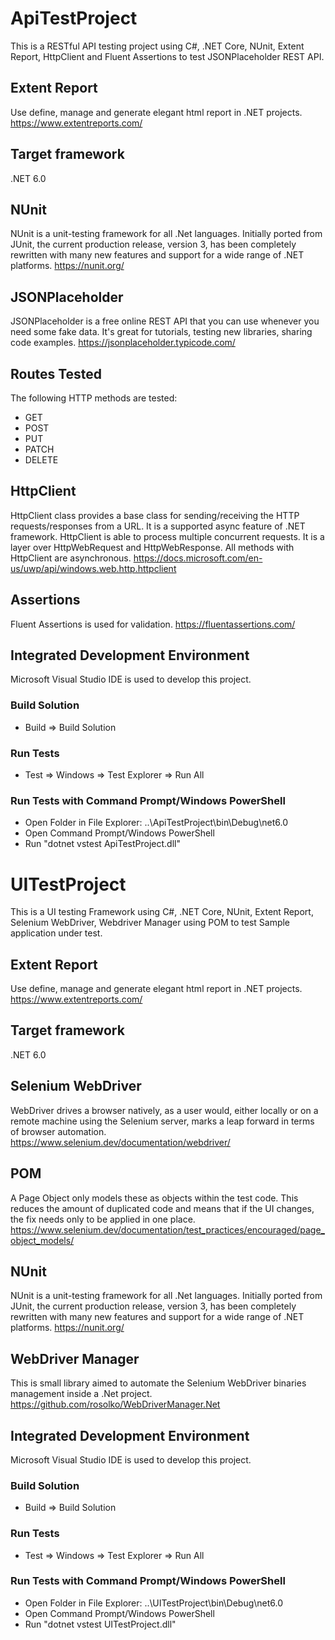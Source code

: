 # ApiTestProject
This is a RESTful API testing project using C#, .NET Core, NUnit, Extent Report, HttpClient and Fluent Assertions to test JSONPlaceholder REST API.

## Extent Report
Use define, manage and generate elegant html report in .NET projects.
https://www.extentreports.com/

## Target framework
.NET 6.0

## NUnit
NUnit is a unit-testing framework for all .Net languages. Initially ported from JUnit, the current production release, version 3, has been completely rewritten with many new features and support for a wide range of .NET platforms.
https://nunit.org/

## JSONPlaceholder
JSONPlaceholder is a free online REST API that you can use whenever you need some fake data. It's great for tutorials, testing new libraries, sharing code examples.
https://jsonplaceholder.typicode.com/

## Routes Tested
The following HTTP methods are tested:
* GET
* POST
* PUT
* PATCH
* DELETE

## HttpClient
HttpClient class provides a base class for sending/receiving the HTTP requests/responses from a URL. It is a supported async feature of .NET framework. HttpClient is able to process multiple concurrent requests. It is a layer over HttpWebRequest and HttpWebResponse. All methods with HttpClient are asynchronous.
https://docs.microsoft.com/en-us/uwp/api/windows.web.http.httpclient

## Assertions
Fluent Assertions is used for validation.
https://fluentassertions.com/ 

## Integrated Development Environment
Microsoft Visual Studio IDE is used to develop this project.

### Build Solution
* Build => Build Solution

### Run Tests
* Test => Windows => Test Explorer => Run All

### Run Tests with Command Prompt/Windows PowerShell
* Open Folder in File Explorer: ..\ApiTestProject\bin\Debug\net6.0
* Open Command Prompt/Windows PowerShell
* Run "dotnet vstest ApiTestProject.dll"


# UITestProject
This is a UI testing Framework using C#, .NET Core, NUnit, Extent Report, Selenium WebDriver, Webdriver Manager using POM to test Sample application under test.

## Extent Report
Use define, manage and generate elegant html report in .NET projects.
https://www.extentreports.com/

## Target framework
.NET 6.0

## Selenium WebDriver
WebDriver drives a browser natively, as a user would, either locally or on a remote machine using the Selenium server, marks a leap forward in terms of browser automation.
https://www.selenium.dev/documentation/webdriver/

## POM
A Page Object only models these as objects within the test code. This reduces the amount of duplicated code and means that if the UI changes, the fix needs only to be applied in one place.
https://www.selenium.dev/documentation/test_practices/encouraged/page_object_models/

## NUnit
NUnit is a unit-testing framework for all .Net languages. Initially ported from JUnit, the current production release, version 3, has been completely rewritten with many new features and support for a wide range of .NET platforms.
https://nunit.org/

## WebDriver Manager
This is small library aimed to automate the Selenium WebDriver binaries management inside a .Net project.
https://github.com/rosolko/WebDriverManager.Net

## Integrated Development Environment
Microsoft Visual Studio IDE is used to develop this project.

### Build Solution
* Build => Build Solution

### Run Tests
* Test => Windows => Test Explorer => Run All

### Run Tests with Command Prompt/Windows PowerShell
* Open Folder in File Explorer: ..\UITestProject\bin\Debug\net6.0
* Open Command Prompt/Windows PowerShell
* Run "dotnet vstest UITestProject.dll"
